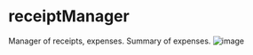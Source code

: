 # receiptManager
Manager of receipts, expenses. Summary of expenses.
![image](https://user-images.githubusercontent.com/83410596/147489151-c0d33d6c-7588-4bd6-8b76-584b54099237.png)
